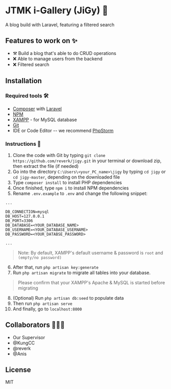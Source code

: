 # JTMK i-Gallery (JiGy) 📑

A blog build with Laravel, featuring a filtered search

## Features to work on ✨
- ⚒ Build a blog that's able to do CRUD operations
- ❌ Able to manage users from the backend
- ❌ Filtered search

## Installation
### **Required tools 🛠**
- [Composer](https://getcomposer.org/) with [Laravel](https://laravel.com/)
- [NPM](https://www.npmjs.com/get-npm)
- [XAMPP](https://www.apachefriends.org/index.html) - for MySQL database
- [Git](https://git-scm.com/)
- IDE or Code Editor -- we recommend [PhpStorm](https://www.jetbrains.com/phpstorm/)

### **Instructions 📜**
1. Clone the code with Git by typing `git clone https://github.com/reverk/jigy.git` in your terminal or download zip, then extract the file (if needed)
2. Go into the directory `C:\Users\<your_PC_name>\jigy` by typing `cd jigy` or `cd jigy-master`, depending on the downloaded file
3. Type `composer install` to install PHP dependencies
4. Once finished, type `npm i` to install NPM dependencies
5. Rename `.env.example` to `.env` and change the following snippet:
```
...

DB_CONNECTION=mysql
DB_HOST=127.0.0.1
DB_PORT=3306
DB_DATABASE=<YOUR_DATABASE_NAME>
DB_USERNAME=<YOUR_DATABASE_USERNAME>
DB_PASSWORD=<YOUR_DATABSE_PASSWORD>

...
```
> Note: By default, XAMPP's default username & password is `root` and `(empty/no password)`

6. After that, run `php artisan key:generate`
7. Run `php artisan migrate` to migrate all tables into your database. 
> Please confirm that your XAMPP's Apache & MySQL is started before migrating
8. (Optional) Run `php artisan db:seed` to populate data
9. Then run `php artisan serve`
10. And finally, go to `localhost:8000`

## Collaborators 👨🏻‍💻
- Our Supervisor
- @KungCC
- @reverk
- @Anis

## License
MIT
